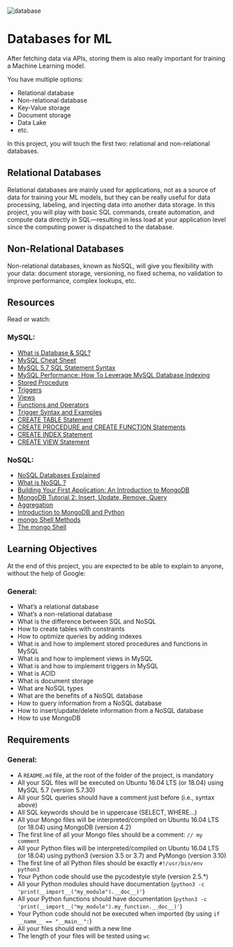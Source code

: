 ![database](https://github.com/user-attachments/assets/8ad6a490-8b54-4d60-921b-8ccf6feedde4)

# Databases for ML

After fetching data via APIs, storing them is also really important for training a Machine Learning model.

You have multiple options:

- Relational database
- Non-relational database
- Key-Value storage
- Document storage
- Data Lake
- etc.

In this project, you will touch the first two: relational and non-relational databases.

## Relational Databases

Relational databases are mainly used for applications, not as a source of data for training your ML models, but they can be really useful for data processing, labeling, and injecting data into another data storage. In this project, you will play with basic SQL commands, create automation, and compute data directly in SQL—resulting in less load at your application level since the computing power is dispatched to the database.

## Non-Relational Databases

Non-relational databases, known as NoSQL, will give you flexibility with your data: document storage, versioning, no fixed schema, no validation to improve performance, complex lookups, etc.

## Resources

Read or watch:

### MySQL:
- [What is Database & SQL?](https://www.youtube.com/watch?v=FR4QIeZaPeM)
- [MySQL Cheat Sheet](https://intellipaat.com/mediaFiles/2019/02/SQL-Commands-Cheat-Sheet.pdf)
- [MySQL 5.7 SQL Statement Syntax](https://dev.mysql.com/doc/refman/5.7/en/sql-statements.html)
- [MySQL Performance: How To Leverage MySQL Database Indexing](https://www.liquidweb.com/blog/mysql-optimization-how-to-leverage-mysql-database-indexing/)
- [Stored Procedure](https://www.w3resource.com/mysql/mysql-procedure.php)
- [Triggers](https://www.w3resource.com/mysql/mysql-triggers.php)
- [Views](https://www.w3resource.com/mysql/mysql-views.php)
- [Functions and Operators](https://dev.mysql.com/doc/refman/5.7/en/functions.html)
- [Trigger Syntax and Examples](https://dev.mysql.com/doc/refman/5.7/en/trigger-syntax.html)
- [CREATE TABLE Statement](https://dev.mysql.com/doc/refman/5.7/en/create-table.html)
- [CREATE PROCEDURE and CREATE FUNCTION Statements](https://dev.mysql.com/doc/refman/5.7/en/create-procedure.html)
- [CREATE INDEX Statement](https://dev.mysql.com/doc/refman/5.7/en/create-index.html)
- [CREATE VIEW Statement](https://dev.mysql.com/doc/refman/5.7/en/create-view.html)

### NoSQL:
- [NoSQL Databases Explained](https://riak.com/resources/nosql-databases/)
- [What is NoSQL ?](https://www.youtube.com/watch?v=qUV2j3XBRHc)
- [Building Your First Application: An Introduction to MongoDB](https://www.youtube.com/watch?v=ClAQEARNUoQ)
- [MongoDB Tutorial 2: Insert, Update, Remove, Query](https://www.youtube.com/watch?v=CB9G5Dvv-EE)
- [Aggregation](https://www.mongodb.com/docs/manual/aggregation/)
- [Introduction to MongoDB and Python](https://realpython.com/introduction-to-mongodb-and-python/)
- [mongo Shell Methods](https://www.mongodb.com/docs/manual/reference/method/)
- [The mongo Shell](https://www.mongodb.com/docs/manual/reference/mongo/)

## Learning Objectives

At the end of this project, you are expected to be able to explain to anyone, without the help of Google:

### General:
- What’s a relational database
- What’s a non-relational database
- What is the difference between SQL and NoSQL
- How to create tables with constraints
- How to optimize queries by adding indexes
- What is and how to implement stored procedures and functions in MySQL
- What is and how to implement views in MySQL
- What is and how to implement triggers in MySQL
- What is ACID
- What is document storage
- What are NoSQL types
- What are the benefits of a NoSQL database
- How to query information from a NoSQL database
- How to insert/update/delete information from a NoSQL database
- How to use MongoDB

## Requirements

### General:
- A `README.md` file, at the root of the folder of the project, is mandatory
- All your SQL files will be executed on Ubuntu 16.04 LTS (or 18.04) using MySQL 5.7 (version 5.7.30)
- All your SQL queries should have a comment just before (i.e., syntax above)
- All SQL keywords should be in uppercase (SELECT, WHERE…)
- All your Mongo files will be interpreted/compiled on Ubuntu 16.04 LTS (or 18.04) using MongoDB (version 4.2)
- The first line of all your Mongo files should be a comment: `// my comment`
- All your Python files will be interpreted/compiled on Ubuntu 16.04 LTS (or 18.04) using python3 (version 3.5 or 3.7) and PyMongo (version 3.10)
- The first line of all Python files should be exactly `#!/usr/bin/env python3`
- Your Python code should use the pycodestyle style (version 2.5.*)
- All your Python modules should have documentation (`python3 -c 'print(__import__("my_module").__doc__)'`)
- All your Python functions should have documentation (`python3 -c 'print(__import__("my_module").my_function.__doc__)'`)
- Your Python code should not be executed when imported (by using `if __name__ == "__main__":`)
- All your files should end with a new line
- The length of your files will be tested using `wc`
